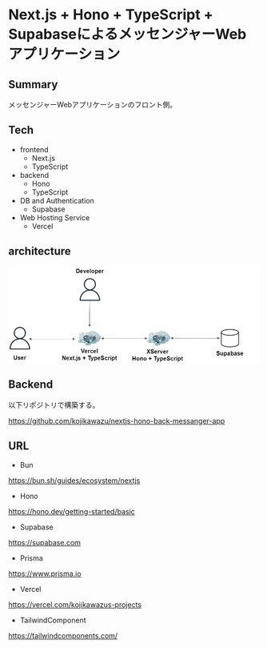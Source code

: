 # Next.js + Hono + TypeScript + SupabaseによるメッセンジャーWebアプリケーション


## Summary

メッセンジャーWebアプリケーションのフロント側。

## Tech

- frontend
  - Next.js
  - TypeScript
- backend
  - Hono
  - TypeScript
- DB and Authentication
  - Supabase
- Web Hosting Service
  - Vercel

## architecture

![アーキテクチャー](./drawio/messenger-front.drawio.png)

## Backend

以下リポジトリで構築する。

https://github.com/kojikawazu/nextjs-hono-back-messanger-app

## URL

- Bun

https://bun.sh/guides/ecosystem/nextjs

- Hono

https://hono.dev/getting-started/basic

- Supabase

https://supabase.com

- Prisma

https://www.prisma.io

- Vercel

https://vercel.com/kojikawazus-projects

- TailwindComponent

https://tailwindcomponents.com/
